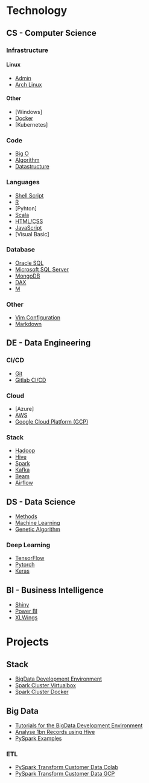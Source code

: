 # Technology

## CS - Computer Science

### Infrastructure

#### Linux

* [Admin](pages/cs/linux.html)
* [Arch Linux](pages/cs/archlinux.html)
 
#### Other

* [Windows]
* [Docker](pages/de/docker.html)
* [Kubernetes]

### Code

* [Big O](pages/cs/bigo.html)
* [Algorithm](pages/cs/algorithm.html)
* [Datastructure](pages/cs/datastructure.html)

### Languages

* [Shell Script](pages/cs/shellscript.md)
* [R](pages/cs/r.md)
* [Pyhton]
* [Scala](pages/cs/scala.md)
* [HTML/CSS](pages/cs/html.md)
* [JavaScript](pages/cs/js.md)
* [Visual Basic]

### Database

* [Oracle SQL](pages/cs/oraclesql.md)
* [Microsoft SQL Server](pages/cs/mssql.md)
* [MongoDB](pages/cs/mongo.md)
* [DAX](pages/cs/dax.md)
* [M](pages/cs/m.md)

### Other

* [Vim Configuration](pages/cs/vim.md)
* [Markdown](pages/cs/md.md)

## DE - Data Engineering

### CI/CD
* [Git](pages/de/git.md)
* [Gitlab CI/CD](pages/de/gitlab_cicd.md)

### Cloud
* [Azure]
* [AWS](pages/de/aws.md)
* [Google Cloud Platform (GCP)](pages/de/gcp.md)

### Stack
* [Hadoop](pages/de/hadoop.md)
* [Hive](pages/de/hive.md)
* [Spark](pages/de/spark.md)
* [Kafka](pages/de/kafka.md)
* [Beam](pages/de/beam.md)
* [Airflow](pages/de/airflow.md)

## DS - Data Science

* [Methods](https://github.com/datainsightat/DataScience_Examples/tree/main/ds/DS_Methods)
* [Machine Learning](https://github.com/datainsightat/DataScience_Examples/tree/main/ds)
* [Genetic Algorithm](https://github.com/datainsightat/DataScience_Examples/tree/main/cs/genetic_algorithms)

### Deep Learning

* [TensorFlow](https://github.com/datainsightat/DataScience_Examples/tree/main/ds/TensorfFlow)
* [Pytorch](https://github.com/datainsightat/DataScience_Examples/tree/main/ds/Pytorch)
* [Keras](https://github.com/datainsightat/DataScience_Examples/tree/main/ds/Keras)

## BI - Business Intelligence

* [Shiny](pages/bi/shiny.md)
* [Power BI](pages/bi/pbi.md)
* [XLWings](https://www.xlwings.org/)

# Projects

## Stack

* [BigData Development Environment](https://github.com/datainsightat/BigDatDevEnv_Docker.git)
* [Spark Cluster Virtualbox](https://github.com/datainsightat/virtualbox_hadoop_spark.git)
* [Spark Cluster Docker](https://github.com/datainsightat/docker-hadoop-spark.git)

## Big Data

* [Tutorials for the BigData Development Environment](https://github.com/datainsightat/BigDatDevEnv_Template.git)
* [Analyse 1bn Records using Hive](pages/projects/analyse_1b_records_hive.md)
* [PySpark Examples](https://github.com/datainsightat/spark_examples.git)

### ETL

* [PySpark Transform Customer Data Colab](pages/projects/pyspark_transform_bank_customer_data_colab.ipynb)
* [PySpark Transform Customer Data GCP](pages/projects/pyspark_transform_bank_customer_data_gcp.md)
